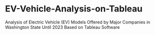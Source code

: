 # EV-Vehicle-Analysis-on-Tableau
Analysis of Electric Vehicle (EV) Models Offered by Major Companies in Washington State Until 2023 Based on Tableau Software
